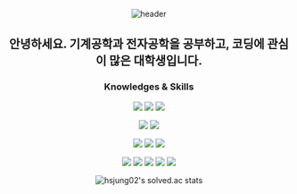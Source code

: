 <div align="center">
  
  ![header](https://capsule-render.vercel.app/api?type=slice&customColorList=0&height=300&section=header&text=Hyun-Seo%20Jung&fontSize=90)
  
  안녕하세요. 기계공학과 전자공학을 공부하고, 코딩에 관심이 많은 대학생입니다.
  ----
  
  ### Knowledges & Skills
  
  ![](https://img.shields.io/badge/-Statics-yellow) ![](https://img.shields.io/badge/-Dynamics-yellow) ![](https://img.shields.io/badge/-Thermodynamics-yellow)
  
  ![](https://img.shields.io/badge/-Circuit%20Theory-orange) ![](https://img.shields.io/badge/-Signals&Systems-orange)
  
  ![](https://img.shields.io/badge/-CAD-brightgreen) ![](https://img.shields.io/badge/-3D%20Printing-brightgreen) ![](https://img.shields.io/badge/-Arduino&RBP-brightgreen)
  
  ![](https://img.shields.io/badge/-Python-blue) ![](https://img.shields.io/badge/-C/C++-blue) ![](https://img.shields.io/badge/-Javascript-blue) ![](https://img.shields.io/badge/-MySQL-blue) ![](https://img.shields.io/badge/-HTML/CSS-blue)
  
![hsjung02's solved.ac stats](https://github-readme-solvedac.hyp3rflow.vercel.app/api/?handle=seo)
  
</div>




<!--
**hsjung02/hsjung02** is a ✨ _special_ ✨ repository because its `README.md` (this file) appears on your GitHub profile.

Here are some ideas to get you started:

- 🔭 I’m currently working on ...
- 🌱 I’m currently learning ...
- 👯 I’m looking to collaborate on ...
- 🤔 I’m looking for help with ...
- 💬 Ask me about ...
- 📫 How to reach me: ...
- 😄 Pronouns: ...
- ⚡ Fun fact: ...
-->
